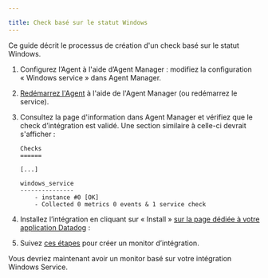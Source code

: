 ```yaml
---

title: Check basé sur le statut Windows
---
```

Ce guide décrit le processus de création d'un check basé sur le statut Windows.

1. Configurez lʼAgent à l'aide dʼAgent Manager : modifiez la configuration « Windows service » dans Agent Manager.

2. [Redémarrez l'Agent][1] à l'aide de l'Agent Manager (ou redémarrez le service).

3. Consultez la page d'information dans Agent Manager et vérifiez que le check dʼintégration est validé. Une section similaire à celle-ci devrait s'afficher :

    ```
    Checks
    ======

    [...]

    windows_service
    ---------------
        - instance #0 [OK]
        - Collected 0 metrics 0 events & 1 service check
    ```

4. Installez lʼintégration en cliquant sur « Install » [sur la page dédiée à votre application Datadog][2] :

5. Suivez [ces étapes][3] pour créer un monitor dʼintégration.

Vous devriez maintenant avoir un monitor basé sur votre intégration Windows Service.


[1]: /fr/agent/guide/agent-commands/#start-stop-restart-the-agent
[2]: https://app.datadoghq.com/account/settings#integrations/windows_service
[3]: /fr/monitors/types/integration/
